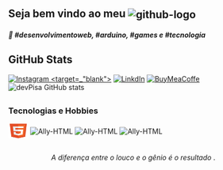 ## Seja bem vindo ao meu <img align="center" alt="github-logo" height="30" width="120" src = "https://user-images.githubusercontent.com/126973782/227751281-b63dadb9-34d5-4ce4-8306-7095fd7e2a90.png">

<h5> 💫<i> #desenvolvimentoweb, #arduino, #games e #tecnologia </i></h5>

##
<div target="_blank" rel="noopener noreferrer">
  
## GitHub Stats
  
[![Instagram <target=_"blank">](https://img.shields.io/badge/Instagram-E4405F?style=for-the-badge&logo=instagram&logoColor=white)](https://www.instagram.com/augusto.pisa)
[![LinkdIn](https://img.shields.io/badge/LinkedIn-0077B5?style=for-the-badge&logo=linkedin&logoColor=white)](https://www.linkedin.com/in/cesar-pisa/)
[![BuyMeaCoffe](https://img.shields.io/badge/Buy_Me_A_Coffee-FFDD00?style=for-the-badge&logo=buy-me-a-coffee&logoColor=black)](https://www.buymeacoffee.com/devPisa)<br/>
![devPisa GitHub stats](https://github-readme-stats.vercel.app/api?username=devPisa&show_icons=true&theme=buefy&hide_border)

</div>

##

<div style="display: inline_block">

### Tecnologias e Hobbies

<img align="center" alt="Ally-HTML" height="30" width="40" src="https://raw.githubusercontent.com/devicons/devicon/master/icons/html5/html5-original.svg">
<img align="center" alt="Ally-HTML" src="https://img.shields.io/badge/Arduino_IDE-00979D?style=for-the-badge&logo=arduino&logoColor=white">
<img align="center" alt="Ally-HTML" src="https://img.shields.io/badge/Riot_Games-D32936?style=for-the-badge&logo=riot-games&logoColor=white">
<img align="center" alt="Ally-HTML" src="https://img.shields.io/badge/C-00599C?style=for-the-badge&logo=c&logoColor=white">

</div>
  
  ##
  
<div align="center">
  
  <i> A diferença entre o louco e o gênio é o resultado </i>.
  
  </div>
